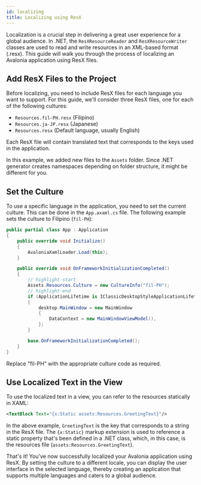 ```yaml
---
id: localizing
title: Localizing using ResX
---
```


Localization is a crucial step in delivering a great user experience for a global audience. In .NET, the `ResXResourceReader` and `ResXResourceWriter` classes are used to read and write resources in an XML-based format (.resx). This guide will walk you through the process of localizing an Avalonia application using ResX files.

<GitHubSampleLink title="Localization" link="https://github.com/AvaloniaUI/AvaloniaUI.QuickGuides/tree/main/Localization/"/>


## Add ResX Files to the Project

Before localizing, you need to include ResX files for each language you want to support. For this guide, we'll consider three ResX files, one for each of the following cultures:

* `Resources.fil-PH.resx` (Filipino)
* `Resources.ja-JP.resx` (Japanese)
* `Resources.resx` (Default language, usually English)

Each ResX file will contain translated text that corresponds to the keys used in the application.

In this example, we added new files to the `Assets` folder. Since .NET generator creates namespaces depending on folder structure, it might be different for you.  

## Set the Culture

To use a specific language in the application, you need to set the current culture. This can be done in the `App.axaml.cs` file. The following example sets the culture to Filipino (`fil-PH`):

```cs title="App.xaml.cs"
public partial class App : Application
{
    public override void Initialize()
    {
        AvaloniaXamlLoader.Load(this);
    }

    public override void OnFrameworkInitializationCompleted()
    {
        // highlight-start
        Assets.Resources.Culture = new CultureInfo("fil-PH");
        // highlight-end
        if (ApplicationLifetime is IClassicDesktopStyleApplicationLifetime desktop)
        {
            desktop.MainWindow = new MainWindow
            {
                DataContext = new MainWindowViewModel(),
            };
        }

        base.OnFrameworkInitializationCompleted();
    }
}
```
Replace "fil-PH" with the appropriate culture code as required.

## Use Localized Text in the View

To use the localized text in a view, you can refer to the resources statically in XAML:

```xml
<TextBlock Text="{x:Static assets:Resources.GreetingText}"/>
```

In the above example, `GreetingText` is the key that corresponds to a string in the ResX file. The `{x:Static}` markup extension is used to reference a static property that's been defined in a .NET class, which, in this case, is the resources file (`assets:Resources.GreetingText`).

That's it! You've now successfully localized your Avalonia application using ResX. By setting the culture to a different locale, you can display the user interface in the selected language, thereby creating an application that supports multiple languages and caters to a global audience.
